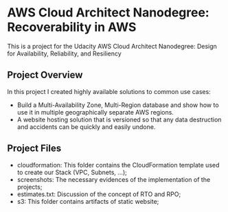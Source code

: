 # AWS Cloud Architect Nanodegree: Recoverability in AWS
This is a project for the Udacity AWS Cloud Architect Nanodegree: Design for Availability, Reliability, and Resiliency


## Project Overview
In this project I created highly available solutions to common use cases:
- Build a Multi-Availability Zone, Multi-Region database and show how to use it in multiple geographically separate AWS regions.
- A website hosting solution that is versioned so that any data destruction and accidents can be quickly and easily undone.


## Project Files
- cloudformation: This folder contains the CloudFormation template used to create our Stack (VPC, Subnets, ...);
- screenshots: The necessary evidences of the implementation of the projects;
- estimates.txt: Discussion of the concept of RTO and RPO;
- s3: This folder contains artifacts of static website;